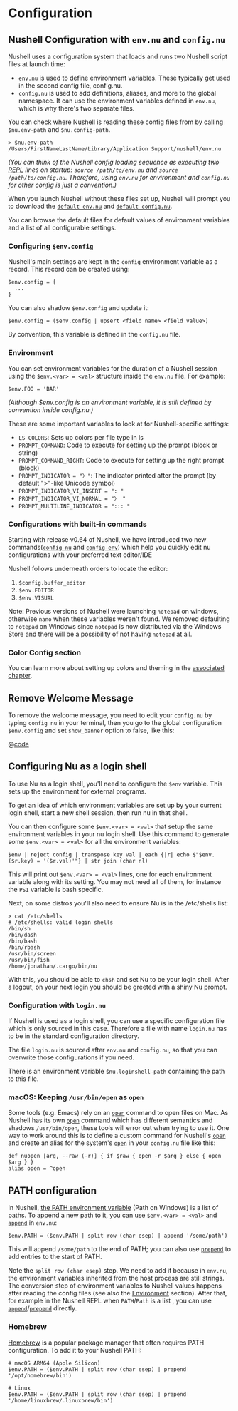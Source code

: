 # Configuration

## Nushell Configuration with `env.nu` and `config.nu`

Nushell uses a configuration system that loads and runs two Nushell script files at launch time:

 - `env.nu` is used to define environment variables. These typically get used in the second config file, config.nu.
 - `config.nu` is used to add definitions, aliases, and more to the global namespace. It can use the environment variables defined in `env.nu`, which is why there's two separate files.

You can check where Nushell is reading these config files from by calling `$nu.env-path` and `$nu.config-path`. 

```
> $nu.env-path
/Users/FirstNameLastName/Library/Application Support/nushell/env.nu
```

_(You can think of the Nushell config loading sequence as executing two [REPL](https://en.wikipedia.org/wiki/Read%E2%80%93eval%E2%80%93print_loop) lines on startup: `source /path/to/env.nu` and `source /path/to/config.nu`. Therefore, using `env.nu` for environment and `config.nu` for other config is just a convention.)_

When you launch Nushell without these files set up, Nushell will prompt you to download the [`default env.nu`](https://github.com/nushell/nushell/blob/main/crates/nu-utils/src/sample_config/default_env.nu) and [`default config.nu`](https://github.com/nushell/nushell/blob/main/crates/nu-utils/src/sample_config/default_config.nu).

You can browse the default files for default values of environment variables and a list of all configurable settings.

### Configuring `$env.config`

Nushell's main settings are kept in the `config` environment variable as a record. This record can be created using:

```
$env.config = {
  ...
}
```

You can also shadow `$env.config` and update it:

```
$env.config = ($env.config | upsert <field name> <field value>)
```

By convention, this variable is defined in the `config.nu` file.

### Environment

You can set environment variables for the duration of a Nushell session using the `$env.<var> = <val>` structure inside the `env.nu` file. For example:

```
$env.FOO = 'BAR'
```

_(Although $env.config is an environment variable, it is still defined by convention inside config.nu.)_

These are some important variables to look at for Nushell-specific settings:

- `LS_COLORS`: Sets up colors per file type in ls
- `PROMPT_COMMAND`: Code to execute for setting up the prompt (block or string)
- `PROMPT_COMMAND_RIGHT`: Code to execute for setting up the right prompt (block)
- `PROMPT_INDICATOR = "〉"`: The indicator printed after the prompt (by default ">"-like Unicode symbol)
- `PROMPT_INDICATOR_VI_INSERT = ": "`
- `PROMPT_INDICATOR_VI_NORMAL = "〉 "`
- `PROMPT_MULTILINE_INDICATOR = "::: "`

### Configurations with built-in commands

Starting with release v0.64 of Nushell, we have introduced two new commands([`config nu`](/commands/docs/config_nu.md) and [`config env`](/commands/docs/config_env.md)) which help you quickly edit nu configurations with your preferred text editor/IDE

Nushell follows underneath orders to locate the editor:

1. `$config.buffer_editor`
2. `$env.EDITOR`
3. `$env.VISUAL`

Note: Previous versions of Nushell were launching `notepad` on windows, otherwise `nano` when these variables weren't found. We removed defaulting to `notepad` on Windows since `notepad` is now distributed via the Windows Store and there will be a possibility of not having `notepad` at all.

### Color Config section

You can learn more about setting up colors and theming in the [associated chapter](coloring_and_theming.md).

## Remove Welcome Message

To remove the welcome message, you need to edit your `config.nu` by typing `config nu` in your terminal, then you go to the global configuration `$env.config` and set `show_banner` option to false, like this:

@[code](@snippets/installation/remove_welcome_message.nu)

## Configuring Nu as a login shell

To use Nu as a login shell, you'll need to configure the `$env` variable. This sets up the environment for external programs.

To get an idea of which environment variables are set up by your current login shell, start a new shell session, then run nu in that shell.

You can then configure some `$env.<var> = <val>` that setup the same environment variables in your nu login shell. Use this command to generate some `$env.<var> = <val>` for all the environment variables:

```nu
$env | reject config | transpose key val | each {|r| echo $"$env.($r.key) = '($r.val)'"} | str join (char nl)
```

This will print out `$env.<var> = <val>` lines, one for each environment variable along with its setting. You may not need all of them, for instance the `PS1` variable is bash specific.

Next, on some distros you'll also need to ensure Nu is in the /etc/shells list:

```
> cat /etc/shells
# /etc/shells: valid login shells
/bin/sh
/bin/dash
/bin/bash
/bin/rbash
/usr/bin/screen
/usr/bin/fish
/home/jonathan/.cargo/bin/nu
```

With this, you should be able to `chsh` and set Nu to be your login shell. After a logout, on your next login you should be greeted with a shiny Nu prompt.

### Configuration with `login.nu`

If Nushell is used as a login shell, you can use a specific configuration file which is only sourced in this case. Therefore a file with name `login.nu` has to be in the standard configuration directory.

The file `login.nu` is sourced after `env.nu` and `config.nu`, so that you can overwrite those configurations if you need.

There is an environment variable `$nu.loginshell-path` containing the path to this file.

### macOS: Keeping `/usr/bin/open` as `open`

Some tools (e.g. Emacs) rely on an [`open`](/commands/docs/open.md) command to open files on Mac.
As Nushell has its own [`open`](/commands/docs/open.md) command which has different semantics and shadows `/usr/bin/open`, these tools will error out when trying to use it.
One way to work around this is to define a custom command for Nushell's [`open`](/commands/docs/open.md) and create an alias for the system's [`open`](/commands/docs/open.md) in your `config.nu` file like this:

```
def nuopen [arg, --raw (-r)] { if $raw { open -r $arg } else { open $arg } }
alias open = ^open
```

## PATH configuration

In Nushell, [the PATH environment variable](<https://en.wikipedia.org/wiki/PATH_(variable)>) (Path on Windows) is a list of paths. To append a new path to it, you can use `$env.<var> = <val>` and [`append`](/commands/docs/append.html) in `env.nu`:

```
$env.PATH = ($env.PATH | split row (char esep) | append '/some/path')
```

This will append `/some/path` to the end of PATH; you can also use [`prepend`](/commands/docs/prepend.html) to add entries to the start of PATH.

Note the `split row (char esep)` step. We need to add it because in `env.nu`, the environment variables inherited from the host process are still strings. The conversion step of environment variables to Nushell values happens after reading the config files (see also the [Environment](environment.html#environment-variable-conversions) section). After that, for example in the Nushell REPL when `PATH`/`Path` is a list , you can use [`append`](/commands/docs/append.md)/[`prepend`](/commands/docs/prepend.md) directly.

### Homebrew

[Homebrew](https://brew.sh/) is a popular package manager that often requires PATH configuration. To add it to your Nushell PATH:

```
# macOS ARM64 (Apple Silicon)
$env.PATH = ($env.PATH | split row (char esep) | prepend '/opt/homebrew/bin')

# Linux
$env.PATH = ($env.PATH | split row (char esep) | prepend '/home/linuxbrew/.linuxbrew/bin')
```
